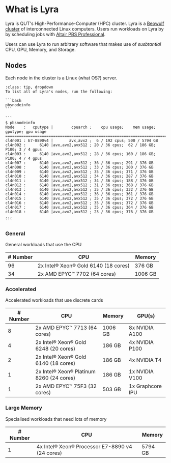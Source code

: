 # What is Lyra

Lyra is QUT's High-Performance-Computer (HPC) cluster. Lyra is a [Beowulf cluster](https://en.wikipedia.org/wiki/Beowulf_cluster) of interconnected Linux computers. Users run workloads on Lyra by by scheduling jobs with [Altair PBS Professional](https://altair.com/pbs-professional).

Users can use Lyra to run arbitrary software that makes use of _susbtantial_ CPU, GPU, Memory, and Storage.

## Nodes

Each node in the cluster is a Linux (what OS?) server.

````{admonition} List Lyra's nodes
:class: tip, dropdown
To list all of Lyra's nodes, run the following:

```bash
pbsnodeinfo
```

```
$ pbsnodeinfo
Node    :   cputype |        cpuarch ;    cpu usage;    mem usage; gputype; gpu usage
=====================================================================================
cl4n001 : E7-8890v4 |       avx,avx2 ;  6 / 192 cpus; 500 / 5794 GB
cl4n002 :      6140 |avx,avx2,avx512 ; 20 / 36 cpus;  62 / 186 GB;  P100; 3 / 4 gpus
cl4n003 :      6140 |avx,avx2,avx512 ; 28 / 36 cpus; 160 / 186 GB;  P100; 4 / 4 gpus
cl4n007 :      6140 |avx,avx2,avx512 ; 36 / 36 cpus; 291 / 376 GB
cl4n008 :      6140 |avx,avx2,avx512 ; 33 / 36 cpus; 200 / 376 GB
cl4n009 :      6140 |avx,avx2,avx512 ; 35 / 36 cpus; 371 / 376 GB
cl4n010 :      6140 |avx,avx2,avx512 ; 34 / 36 cpus; 287 / 376 GB
cl4n011 :      6140 |avx,avx2,avx512 ; 34 / 36 cpus; 188 / 376 GB
cl4n012 :      6140 |avx,avx2,avx512 ; 31 / 36 cpus; 368 / 376 GB
cl4n013 :      6140 |avx,avx2,avx512 ; 35 / 36 cpus; 332 / 376 GB
cl4n014 :      6140 |avx,avx2,avx512 ; 36 / 36 cpus; 361 / 376 GB
cl4n015 :      6140 |avx,avx2,avx512 ; 35 / 36 cpus; 372 / 376 GB
cl4n016 :      6140 |avx,avx2,avx512 ; 35 / 36 cpus; 372 / 376 GB
cl4n017 :      6140 |avx,avx2,avx512 ; 35 / 36 cpus; 364 / 376 GB
cl4n018 :      6140 |avx,avx2,avx512 ; 23 / 36 cpus; 376 / 376 GB
...
```

````

### General

General workloads that use the CPU

| # Number | CPU                                  | Memory  |
| -------- | ------------------------------------ | ------- |
| 96       | 2x Intel® Xeon® Gold 6140 (18 cores) | 376 GB  |
| 34       | 2x AMD EPYC™ 7702 (64 cores)         | 1006 GB |

### Accelerated

Accelerated workloads that use discrete cards

| # Number | CPU                                      | Memory  | GPU(s)           |
| -------- | ---------------------------------------- | ------- | ---------------- |
| 8        | 2x AMD EPYC™ 7713 (64 cores)             | 1006 GB | 8x NVIDIA A100   |
| 4        | 2x Intel® Xeon® Gold 6248 (20 cores)     | 186 GB  | 4x NVIDIA P100   |
| 2        | 2x Intel® Xeon® Gold 6140 (18 cores)     | 186 GB  | 4x NVIDIA T4     |
| 1        | 2x Intel® Xeon® Platinum 8260 (24 cores) | 186 GB  | 1x NVIDIA V100   |
| 1        | 2x AMD EPYC™ 75F3 (32 cores)             | 503 GB  | 1x Graphcore IPU |

### Large Memory

Specialised workloads that need lots of memory

| # Number | CPU                                             | Memory  |
| -------- | ----------------------------------------------- | ------- |
| 1        | 4x Intel® Xeon® Processor E7-8890 v4 (24 cores) | 5794 GB |


